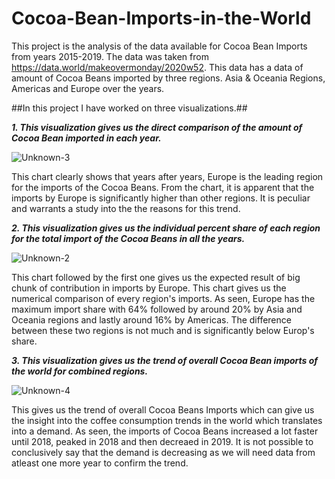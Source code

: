 # Cocoa-Bean-Imports-in-the-World
This project is the analysis of the data available for Cocoa Bean Imports from years 2015-2019. The data was taken from https://data.world/makeovermonday/2020w52.
This data has a data of amount of Cocoa Beans imported by three regions. Asia & Oceania Regions, Americas and Europe over the years.

##In this project I have worked on three visualizations.##

***1. This visualization gives us the direct comparison of the amount of Cocoa Bean imported in each year.***

![Unknown-3](https://user-images.githubusercontent.com/31748299/117650856-126ea400-b146-11eb-8b57-bdaf9951d3ee.png)

   This chart clearly shows that years after years, Europe is the leading region for the imports of the Cocoa Beans. From the chart, it is apparent that the imports by Europe is significantly higher than other regions. It is peculiar and warrants a study into the the reasons for this trend.

***2. This visualization gives us the individual percent share of each region for the total import of the Cocoa Beans in all the years.***

![Unknown-2](https://user-images.githubusercontent.com/31748299/117649825-d2f38800-b144-11eb-95db-4c129d4a103b.png)

   This chart followed by the first one gives us the expected result of big chunk of contribution in imports by Europe. This chart gives us the numerical comparison of every region's imports. As seen, Europe has the maximum import share with 64% followed by around 20% by Asia and Oceania regions and lastly around 16% by Americas. The difference between these two regions is not much and is significantly below Europ's share.

***3. This visualization gives us the trend of overall Cocoa Bean imports of the world for combined regions.***

![Unknown-4](https://user-images.githubusercontent.com/31748299/117650910-21eded00-b146-11eb-947e-0e6042016614.png)

   This gives us the trend of overall Cocoa Beans Imports which can give us the insight into the coffee consumption trends in the world which translates into a demand. As seen, the imports of Cocoa Beans increased  a lot faster until 2018, peaked in 2018 and then decreaed in 2019. It is not possible to conclusively say that the demand is decreasing as we will need data from atleast one more year to confirm the trend.

